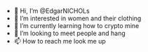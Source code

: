 - 👋 Hi, I’m @EdgarNICHOLs
- 👀 I’m interested in women and their clothing 
- 🌱 I’m currently learning how to crypto mine 
- 💞️ I’m looking to meet people and hang 
- 📫 How to reach me look me up 

<!---
EdgarNICHOLs/EdgarNICHOLs is a ✨ special ✨ repository because its `README.md` (this file) appears on your GitHub profile.
You can click the Preview link to take a look at your changes.
--->
